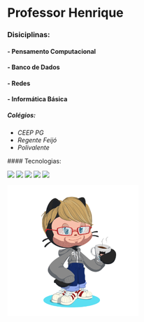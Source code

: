 # <strong>Professor</strong> Henrique

### Disiciplinas: 
#### - Pensamento Computacional
#### - Banco de Dados
#### - Redes
#### - Informática Básica

##### <em>Colégios:
- CEEP PG
- Regente Feijó
- Polivalente
</em>
#### Tecnologias:

<img height="90em" src="https://cdn.jsdelivr.net/gh/devicons/devicon/icons/html5/html5-original.svg" /> <img height="90em" src="https://cdn.jsdelivr.net/gh/devicons/devicon/icons/css3/css3-plain-wordmark.svg" /> <img height="80em" src="https://cdn.jsdelivr.net/gh/devicons/devicon/icons/javascript/javascript-original.svg" /> <img height="100em" src="https://cdn.jsdelivr.net/gh/devicons/devicon/icons/java/java-original-wordmark.svg" /> <img height="100em" src="https://cdn.jsdelivr.net/gh/devicons/devicon/icons/mysql/mysql-original-wordmark.svg" />
          
        
<img height="300em" src="Imagens/Octocat - GitHub Escola.png" alt="Avatar do GitHub Personalizado" title="Avatar Octocat"> 
 

<!---
HenriquePValle/HenriquePValle is a ✨ special ✨ repository because its `README.md` (this file) appears on your GitHub profile.
You can click the Preview link to take a look at your changes.
--->
